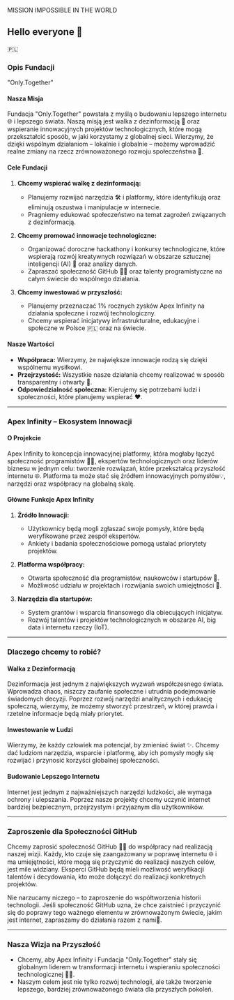 MISSION IMPOSSIBLE IN THE WORLD

## Hello everyone 👋
🇵🇱

### Opis Fundacji
"Only.Together"

#### Nasza Misja
Fundacja "Only.Together" powstała z myślą o budowaniu lepszego internetu 🌐 i lepszego świata. Naszą misją jest walka z dezinformacją 👿 oraz wspieranie innowacyjnych projektów technologicznych, które mogą przekształcić sposób, w jaki korzystamy z globalnej sieci. Wierzymy, że dzięki wspólnym działaniom – lokalnie i globalnie – możemy wprowadzić realne zmiany na rzecz zrównoważonego rozwoju społeczeństwa 🌱.

#### Cele Fundacji
1. **Chcemy wspierać walkę z dezinformacją:**
   - Planujemy rozwijać narzędzia 🛠️ i platformy, które identyfikują oraz eliminują oszustwa i manipulacje w internecie.
   - Pragniemy edukować społeczeństwo na temat zagrożeń związanych z dezinformacją.
   
2. **Chcemy promować innowacje technologiczne:**
   - Organizować doroczne hackathony i konkursy technologiczne, które wspierają rozwój kreatywnych rozwiązań w obszarze sztucznej inteligencji (AI) 🤖 oraz analizy danych.
   - Zapraszać społeczność GitHub 👨‍💻 oraz talenty programistyczne na całym świecie do wspólnego działania.
   
3. **Chcemy inwestować w przyszłość:**
   - Planujemy przeznaczać 1% rocznych zysków Apex Infinity na działania społeczne i rozwój technologiczny.
   - Chcemy wspierać inicjatywy infrastrukturalne, edukacyjne i społeczne w Polsce 🇵🇱 oraz na świecie.

#### Nasze Wartości
- **Współpraca:** Wierzymy, że największe innowacje rodzą się dzięki wspólnemu wysiłkowi.
- **Przejrzystość:** Wszystkie nasze działania chcemy realizować w sposób transparentny i otwarty 🤝.
- **Odpowiedzialność społeczna:** Kierujemy się potrzebami ludzi i społeczności, które planujemy wspierać ❤️.

---

### Apex Infinity – Ekosystem Innowacji

#### O Projekcie
Apex Infinity to koncepcja innowacyjnej platformy, która mogłaby łączyć społeczność programistów 👨‍💻, ekspertów technologicznych oraz liderów biznesu w jednym celu: tworzenie rozwiązań, które przekształcą przyszłość internetu 🌐. Platforma ta może stać się źródłem innowacyjnych pomysłów💡, narzędzi oraz współpracy na globalną skalę.

#### Główne Funkcje Apex Infinity
1. **Źródło Innowacji:**
   - Użytkownicy będą mogli zgłaszać swoje pomysły, które będą weryfikowane przez zespół ekspertów.
   - Ankiety i badania społecznościowe pomogą ustalać priorytety projektów.
   
2. **Platforma współpracy:**
   - Otwarta społeczność dla programistów, naukowców i startupów 🚀.
   - Możliwość udziału w projektach i rozwijania swoich umiejętności 💪.
   
3. **Narzędzia dla startupów:**
   - System grantów i wsparcia finansowego dla obiecujących inicjatyw.
   - Rozwój talentów i projektów technologicznych w obszarze AI, big data i internetu rzeczy (IoT).

---

### Dlaczego chcemy to robić?

#### Walka z Dezinformacją
Dezinformacja jest jednym z największych wyzwań współczesnego świata. Wprowadza chaos, niszczy zaufanie społeczne i utrudnia podejmowanie świadomych decyzji. Poprzez rozwój narzędzi analitycznych i edukację społeczną, wierzymy, że możemy stworzyć przestrzeń, w której prawda i rzetelne informacje będą miały priorytet.

#### Inwestowanie w Ludzi
Wierzymy, że każdy człowiek ma potencjał, by zmieniać świat ✨. Chcemy dać ludziom narzędzia, wsparcie i platformę, aby ich pomysły mogły się rozwijać i przynosić korzyści globalnej społeczności.

#### Budowanie Lepszego Internetu
Internet jest jednym z najważniejszych narzędzi ludzkości, ale wymaga ochrony i ulepszania. Poprzez nasze projekty chcemy uczynić internet bardziej bezpiecznym, przejrzystym i przyjaznym dla użytkowników.

---

### Zaproszenie dla Społeczności GitHub
Chcemy zaprosić społeczność GitHub 👨‍💻 do współpracy nad realizacją naszej wizji. Każdy, kto czuje się zaangażowany w poprawę internetu 🌐 i ma umiejętności, które mogą się przyczynić do realizacji naszych celów, jest mile widziany. Eksperci GitHub będą mieli możliwość weryfikacji talentów i decydowania, kto może dołączyć do realizacji konkretnych projektów.

Nie narzucamy niczego – to zaproszenie do współtworzenia historii technologii. Jeśli społeczność GitHub uzna, że chce zaistnieć i przyczynić się do poprawy tego ważnego elementu w zrównoważonym świecie, jakim jest internet, zapraszamy do działania razem z nami🤝.

---

### Nasza Wizja na Przyszłość
- Chcemy, aby Apex Infinity i Fundacja "Only.Together" stały się globalnym liderem w transformacji internetu i wspieraniu społeczności technologicznej 👨‍💻.
- Naszym celem jest nie tylko rozwój technologii, ale także tworzenie lepszego, bardziej zrównoważonego świata dla przyszłych pokoleń.
